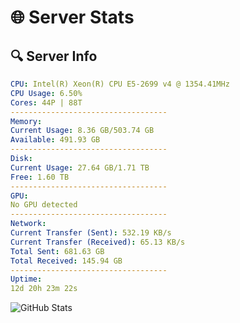 # 🌐 Server Stats
## 🔍 Server Info
```yaml
CPU: Intel(R) Xeon(R) CPU E5-2699 v4 @ 1354.41MHz
CPU Usage: 6.50%
Cores: 44P | 88T
-----------------------------------
Memory:
Current Usage: 8.36 GB/503.74 GB
Available: 491.93 GB
-----------------------------------
Disk:
Current Usage: 27.64 GB/1.71 TB
Free: 1.60 TB
-----------------------------------
GPU:
No GPU detected
-----------------------------------
Network:
Current Transfer (Sent): 532.19 KB/s
Current Transfer (Received): 65.13 KB/s
Total Sent: 681.63 GB
Total Received: 145.94 GB
-----------------------------------
Uptime:
12d 20h 23m 22s
```
![GitHub Stats](https://img.shields.io/badge/Updated-2025-05-02_13:32:10-blue)